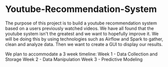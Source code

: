# Youtube-Recommendation-System
The purpose of this project is to build a youtube recommendation system based on a users previously watched videos. We have all found that the youtube system isn't the greatest and we want to hopefully improve it. We will be doing this by using technologies such as Airflow and Spark to gather, clean and analyze data. Then we want to create a GUI to display our results.

We plan to accommodate a 3 week timeline: 
Week 1 - Data Collection and Storage 
Week 2 - Data Manipulation 
Week 3 - Predictive Modeling
